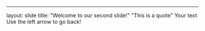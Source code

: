 
---
layout: slide
title: "Welcome to our second slide!"
"This is a quote"
Your text
Use the left arrow to go back!
